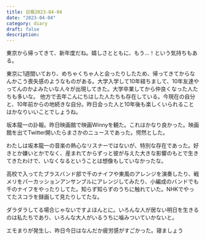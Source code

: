 ```yaml
---
title: 日報2023-04-04
date: "2023-04-04"
category: diary
draft: false
description:
---
```


東京から帰ってきて、新年度だね。嬉しさとともに、もう…！という気持ちもある。

東京に1週間いており、めちゃくちゃ人と会ったりしたため、帰ってきてからなんかこう喪失感のようなものがある。大学入学して10年経ちまして、10年友達やってんのかよみたいな人々が出現してきた。大学卒業してから仲良くなった人たちも多いな。
他方で去年こんにちはした人たちも存在している。今現在の自分と、10年前からの地続きな自分。昨日会った人と10年後も楽しくいられることはかなりいいことでしょうね。

坂本龍一の訃報。昨日映画館で映画Winnyを観た。これはかなり良かった。映画館を出てTwitter開いたらまさかのニュースであった。愕然とした。

わたしは坂本龍一の音楽の熱心なリスナーではないが、特別な存在であった。好きとか嫌いとかでなく、産まれてからずっと彼が与えた大きな影響のもとで生きてきたわけで、いなくなるということは想像もしていなかったな。

高校で入ってたブラスバンド部で千のナイフや東風のアレンジを演奏したり、戦メリをパーカッションアンサンブルにアレンジしてみたり、小編成のバンドでも千のナイフをやったりしてた。知らず知らずのうちに触れていた。NHKでやってたスコラを録画して見たりしてたな。

ダラダラしてる場合じゃないですよほんとに。いろんな人が居ない明日を生きるのは私たちであり、いろんな大人がいるうちに噛みついていかないと。

エモまりが発生し、昨日今日はなんだか疲労感がすごかった。寝ましょう